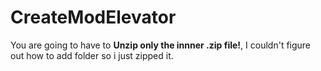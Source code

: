 # CreateModElevator
You are going to have to **Unzip only the innner .zip file!**, I couldn't figure out how to add folder so i just zipped it.
